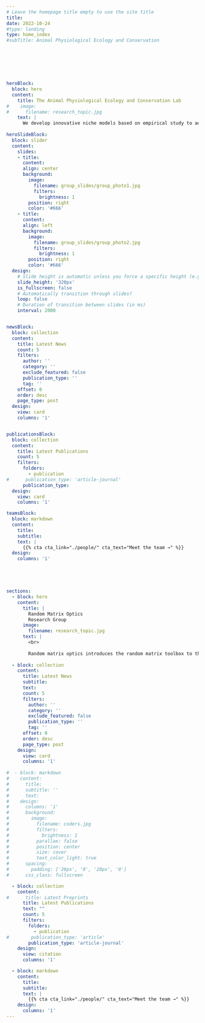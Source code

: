 ```yaml
---
# Leave the homepage title empty to use the site title
title:
date: 2022-10-24
#type: landing
type: home_index
#subTitle: Animal Physiological Ecology and Conservation







heroBlock:
  block: hero
  content:
    title: The Animal Physiological Ecology and Conservation Lab
#    image:
#      filename: research_topic.jpg
    text: |
      We develop innovative niche models based on empirical study to address fundamental questions in animal physiological ecology. We aim to use those insights to conserve biodiversity in the face of climate change and other environmental changes.
  
heroSlideBlock:
  block: slider
  content:
    slides:
    - title: 
      content: 
      align: center
      background:
        image:
          filename: group_slides/group_photo1.jpg
          filters:
            brightness: 1
        position: right
        color: '#666'  
    - title: 
      content: 
      align: left
      background:
        image:
          filename: group_slides/group_photo2.jpg
          filters:
            brightness: 1
        position: right
        color: '#666'  
  design:
    # Slide height is automatic unless you force a specific height (e.g. '400px')
    slide_height: '320px'
    is_fullscreen: false
    # Automatically transition through slides?
    loop: false
    # Duration of transition between slides (in ms)
    interval: 2000


newsBlock:
  block: collection
  content:
    title: Latest News
    count: 5
    filters:
      author: ''
      category: ''
      exclude_featured: false
      publication_type: ''
      tag: ''
    offset: 0
    order: desc
    page_type: post
  design:
    view: card
    columns: '1'      


publicationsBlock:
  block: collection
  content:
    title: Latest Publications
    count: 5
    filters:
      folders:
        - publication
#      publication_type: 'article-journal'
      publication_type: 
  design:
    view: card
    columns: '1'      

teamsBlock:
  block: markdown
  content:
    title:
    subtitle:  
    text: |
      {{% cta cta_link="./people/" cta_text="Meet the team →" %}}
  design:
    columns: '1'





sections:
  - block: hero
    content:
      title: |
        Random Matrix Optics
        Research Group
      image:
        filename: research_topic.jpg
      text: |
        <br>
        
        Random matrix optics introduces the random matrix toolbox to the representation of light wave-particle duality. Starting in 2019, our group focused on light field representation, decomposition, detection, and manipulation using the random matrix representation. Random matrix representation provides a statistical gating strategy for different components in the light field. For example, the single and multiple scattering component in wide-field reflective imaging; the ballistic and multiple scattering component in spectral-domain OCT. The gated multiple scattering component facilitates the calculation of absorption information for in-vivo tissue imaging.
  
  - block: collection
    content:
      title: Latest News
      subtitle:
      text:
      count: 5
      filters:
        author: ''
        category: ''
        exclude_featured: false
        publication_type: ''
        tag: ''
      offset: 0
      order: desc
      page_type: post
    design:
      view: card
      columns: '1'
  
#  - block: markdown
#    content:
#      title:
#      subtitle: ''
#      text:
#    design:
#      columns: '1'
#      background:
#        image: 
#          filename: coders.jpg
#          filters:
#            brightness: 1
#          parallax: false
#          position: center
#          size: cover
#          text_color_light: true
#      spacing:
#        padding: ['20px', '0', '20px', '0']
#      css_class: fullscreen

  - block: collection
    content:
#      title: Latest Preprints
      title: Latest Publications
      text: ""
      count: 5
      filters:
        folders:
          - publication
#        publication_type: 'article'
        publication_type: 'article-journal'
    design:
      view: citation
      columns: '1'

  - block: markdown
    content:
      title:
      subtitle:
      text: |
        {{% cta cta_link="./people/" cta_text="Meet the team →" %}}
    design:
      columns: '1'
---
```

